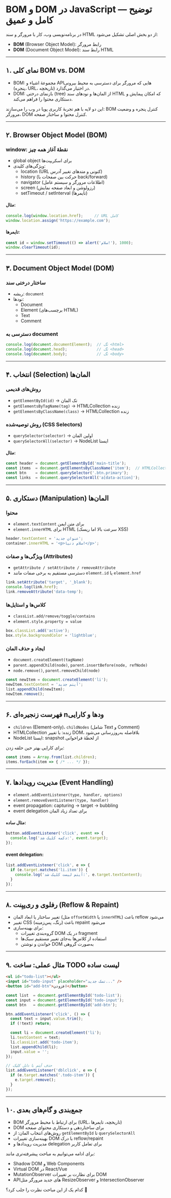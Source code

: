 # BOM و DOM در JavaScript — توضیح کامل و عمیق

در برنامه‌نویسی وب، کار با مرورگر و سند HTML از دو بخش اصلی تشکیل می‌شود:  
- **BOM** (Browser Object Model): رابط مرورگر  
- **DOM** (Document Object Model): رابط سند HTML  

---

## ۱. نمای کلی BOM vs. DOM

- BOM: مجموعهٔ اشیاء و APIهایی که مرورگر برای دسترسی به محیط بیرونی (پنجره، URL، تاریخچه) در اختیار می‌گذارد.  
- DOM: بازنمای درختی (tree) از المان‌ها و نودهای سند HTML که امکان پیمایش و دستکاری محتوا را فراهم می‌کند.  

این دو لایه با هم تجربهٔ کاربری پویا در وب را می‌سازند: BOM کنترل پنجره و وضعیت مرورگر، DOM کنترل محتوا و ساختار صفحه.

---

## ۲. Browser Object Model (BOM)

### window: نقطهٔ آغاز همه چیز

- global object برای اسکریپت‌ها  
- ویژگی‌های کلیدی:
  - location (URL کنونی و متدهای تغییر آدرس)  
  - history (حرکت بین صفحات با back/forward)  
  - navigator (اطلاعات مرورگر و سیستم عامل)  
  - screen (رزولوشن و ابعاد صفحه نمایش)  
  - setTimeout / setInterval (تایمرها)  

#### مثال:

```js
console.log(window.location.href);     // URL کامل
window.location.assign('https://example.com');
```

#### تایمرها:

```js
const id = window.setTimeout(() => alert('سلام!'), 1000);
window.clearTimeout(id);
```

---

## ۳. Document Object Model (DOM)

### ساختار درختی سند

- ریشه: `document`  
- نودها:
  - Document  
  - Element (برچسب‌های HTML)  
  - Text  
  - Comment  

### دسترسی به document

```js
console.log(document.documentElement);  // تگ <html>
console.log(document.head);             // تگ <head>
console.log(document.body);             // تگ <body>
```

---

## ۴. انتخاب (Selection) المان‌ها

### روش‌های قدیمی

- `getElementById(id)` → تک المان  
- `getElementsByTagName(tag)` → HTMLCollection زنده  
- `getElementsByClassName(class)` → HTMLCollection زنده  

### روش توصیه‌شده (CSS Selectors)

- `querySelector(selector)` → اولین المان  
- `querySelectorAll(selector)` → NodeList ایستا  

#### مثال:

```js
const header = document.getElementById('main-title');
const items  = document.getElementsByClassName('item');  // HTMLCollection
const btn    = document.querySelector('.btn.primary');
const links  = document.querySelectorAll('a[data-action]');
```

---

## ۵. دستکاری (Manipulation) المان‌ها

### محتوا

- `element.textContent` برای متن ایمن  
- `element.innerHTML` برای HTML (سرعت بالا اما ریسک XSS)

```js
header.textContent = 'عنوان جدید';
container.innerHTML = '<p>سلام دنیا!</p>';
```

### ویژگی‌ها و صفات (Attributes)

- `getAttribute / setAttribute / removeAttribute`
- دسترسی مستقیم به برخی صفات مانند `element.id` یا `element.href`

```js
link.setAttribute('target', '_blank');
console.log(link.href);
link.removeAttribute('data-temp');
```

### کلاس‌ها و استایل‌ها

- `classList.add/remove/toggle/contains`
- `element.style.property = value`

```js
box.classList.add('active');
box.style.backgroundColor = 'lightblue';
```

### ایجاد و حذف المان

- `document.createElement(tagName)`  
- `parent.appendChild(node)`, `parent.insertBefore(node, refNode)`  
- `node.remove()`, `parent.removeChild(node)`

```js
const newItem = document.createElement('li');
newItem.textContent = 'آیتم جدید';
list.appendChild(newItem);
newItem.remove();
```

---

## ۶. فهرست زنجیره‌ای nودها و کارایی

- `children` (Element-only)، `childNodes` (شامل Text و Comment)  
- HTMLCollection زنده: با تغییر DOM، بلافاصله به‌روزرسانی می‌شود  
- NodeList ایستا: snapshot از لحظهٔ فراخوانی

برای کارایی بهتر حین حلقه زدن:

```js
const items = Array.from(list.children);
items.forEach(item => { /* ... */ });
```

---

## ۷. مدیریت رویدادها (Event Handling)

- `element.addEventListener(type, handler, options)`  
- `element.removeEventListener(type, handler)`  
- event propagation: capturing → target → bubbling  
- event delegation برای تعداد زیاد المان

#### مثال ساده:

```js
button.addEventListener('click', event => {
  console.log('دکمه کلیک شد:', event.target);
});
```

#### event delegation:

```js
list.addEventListener('click', e => {
  if (e.target.matches('li.item')) {
    console.log('آیتم لیست کلیک شد:', e.target.textContent);
  }
});
```

---

## ۸. رفلوی و ری‌پیِنت (Reflow & Repaint)

- تغییر ساختار یا ابعاد المان (مثل `offsetWidth` یا `innerHTML`) باعث reflow می‌شود  
- تغییر CSS (رنگ، پس‌زمینه) باعث repaint می‌شود  
- برای بهینه‌سازی:  
  - گروه‌بندی تغییرات DOM در یک fragment  
  - استفاده از کلاس‌ها به‌جای تغییر مستقیم سبک‌ها  
  - خواندن و نوشتن DOM به‌صورت گروهی  

---

## ۹. مثال عملی: ساخت TODO لیست ساده

```html
<ul id="todo-list"></ul>
<input id="todo-input" placeholder="تسک جدید..." />
<button id="add-btn">افزودن</button>
```

```js
const list  = document.getElementById('todo-list');
const input = document.getElementById('todo-input');
const btn   = document.getElementById('add-btn');

btn.addEventListener('click', () => {
  const text = input.value.trim();
  if (!text) return;

  const li = document.createElement('li');
  li.textContent = text;
  li.classList.add('todo-item');
  list.appendChild(li);
  input.value = '';
});

// حذف آیتم با دابل کلیک
list.addEventListener('dblclick', e => {
  if (e.target.matches('.todo-item')) {
    e.target.remove();
  }
});
```

---

## ۱۰. جمع‌بندی و گام‌های بعدی

- BOM برای ارتباط با محیط مرورگر (URL، تاریخچه، تایمرها)  
- DOM برای ساختاردهی و دستکاری محتوای صفحه  
- روش‌های انتخاب المان: از `getElementById` تا `querySelectorAll`  
- بهینه‌سازی تغییرات DOM با درک reflow/repaint  
- مدیریت رویدادها و delegation برای تعامل کاربر  

برای ادامه می‌توانیم به مباحث پیشرفته‌تری مانند:  
- Shadow DOM و Web Components  
- Virtual DOM در React/Vue  
- MutationObserver برای نظارت بر تغییرات DOM  
- APIهای جدید مرورگر مثل ResizeObserver و IntersectionObserver  

کدام یک از این مباحث نظرت را جلب کرد؟ 🚀
